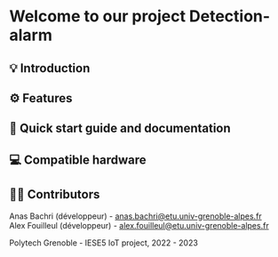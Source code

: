 # Welcome to our project Detection-alarm

## 💡 Introduction



## ⚙️ Features



## 📲 Quick start guide and documentation



## 💻 Compatible hardware



## 🧑‍💻 Contributors

Anas Bachri (développeur) - [anas.bachri@etu.univ-grenoble-alpes.fr](mailto:Anas.Bachri@etu.univ-grenoble-alpes.fr)<br>
Alex Fouilleul (développeur) - [alex.fouilleul@etu.univ-grenoble-alpes.fr](mailto:alex.fouilleul@etu.univ-grenoble-alpes.fr)<br>

Polytech Grenoble - IESE5
IoT project, 2022 - 2023

